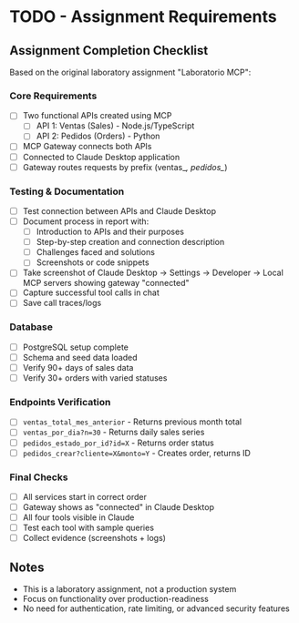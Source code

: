 # TODO - Assignment Requirements

## Assignment Completion Checklist

Based on the original laboratory assignment "Laboratorio MCP":

### Core Requirements

- [ ] Two functional APIs created using MCP
  - [ ] API 1: Ventas (Sales) - Node.js/TypeScript
  - [ ] API 2: Pedidos (Orders) - Python
- [ ] MCP Gateway connects both APIs
- [ ] Connected to Claude Desktop application
- [ ] Gateway routes requests by prefix (ventas_*, pedidos_*)

### Testing & Documentation

- [ ] Test connection between APIs and Claude Desktop
- [ ] Document process in report with:
  - [ ] Introduction to APIs and their purposes
  - [ ] Step-by-step creation and connection description
  - [ ] Challenges faced and solutions
  - [ ] Screenshots or code snippets
- [ ] Take screenshot of Claude Desktop → Settings → Developer → Local MCP servers showing gateway "connected"
- [ ] Capture successful tool calls in chat
- [ ] Save call traces/logs

### Database

- [ ] PostgreSQL setup complete
- [ ] Schema and seed data loaded
- [ ] Verify 90+ days of sales data
- [ ] Verify 30+ orders with varied statuses

### Endpoints Verification

- [ ] `ventas_total_mes_anterior` - Returns previous month total
- [ ] `ventas_por_dia?n=30` - Returns daily sales series
- [ ] `pedidos_estado_por_id?id=X` - Returns order status
- [ ] `pedidos_crear?cliente=X&monto=Y` - Creates order, returns ID

### Final Checks

- [ ] All services start in correct order
- [ ] Gateway shows as "connected" in Claude Desktop
- [ ] All four tools visible in Claude
- [ ] Test each tool with sample queries
- [ ] Collect evidence (screenshots + logs)

## Notes

- This is a laboratory assignment, not a production system
- Focus on functionality over production-readiness
- No need for authentication, rate limiting, or advanced security features
